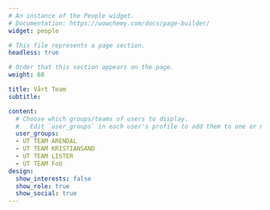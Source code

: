 ```yaml
---
# An instance of the People widget.
# Documentation: https://wowchemy.com/docs/page-builder/
widget: people

# This file represents a page section.
headless: true

# Order that this section appears on the page.
weight: 68

title: Vårt Team
subtitle:

content:
  # Choose which groups/teams of users to display.
  #   Edit `user_groups` in each user's profile to add them to one or more of these groups.
  user_groups:
  - UT TEAM ARENDAL
  - UT TEAM KRISTIANSAND
  - UT TEAM LISTER
  - UT TEAM FoU
design:
  show_interests: false
  show_role: true
  show_social: true
---
```

